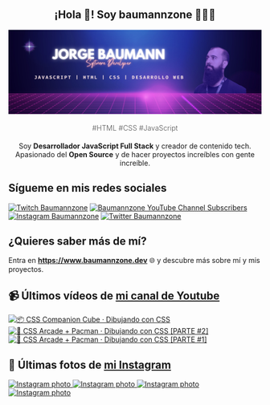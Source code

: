 <p align="center">
   <h2 align="center">¡Hola 👋! Soy baumannzone 👨🏻‍💻</h2>
   <img align="center" src="img/header.png" />
   <h4 align="center" style="font-weight: 300; color: #555;">#HTML #CSS #JavaScript</h4>
</p>

<p align="center" style="margin-bottom: 20px">Soy <strong>Desarrollador JavaScript Full Stack</strong> y creador de contenido tech.
<br/>
Apasionado del <strong>Open Source</strong> y de hacer proyectos increíbles con gente increíble.
</p>

## Sígueme en mis redes sociales

[![Twitch Baumannzone](https://img.shields.io/twitch/status/baumannzone?style=social)](https://twitch.tv/baumannzone)
[![Baumannzone YouTube Channel Subscribers](https://img.shields.io/youtube/channel/subscribers/UCTTj5ztXnGeDRPFVsBp7VMA?style=social)](https://youtube.com/rambitojs)
[![Instagram Baumannzone](https://img.shields.io/badge/Baumannzone--_.svg?label=Instagram&style=social&logo=instagram)](https://instagram.com/baumannzone)
[![Twitter Baumannzone](https://img.shields.io/twitter/follow/Baumannzone?label=Twitter&style=social)](https://twitter.com/baumannzone)

## ¿Quieres saber más de mí?

Entra en **https://www.baumannzone.dev** 🌐 y descubre más sobre mí y mis proyectos.

## 📹 Últimos vídeos de [mi canal de Youtube](https://youtube.com/rambitojs?sub_confirmation=1)


<a href='https://youtu.be/W6xwoSJahA0' target='_blank'>
  <img width='30%' src='https://img.youtube.com/vi/W6xwoSJahA0/mqdefault.jpg' alt='📦 CSS Companion Cube · Dibujando con CSS' />
</a>
<a href='https://youtu.be/9C3NXVXewH8' target='_blank'>
  <img width='30%' src='https://img.youtube.com/vi/9C3NXVXewH8/mqdefault.jpg' alt='👾 CSS Arcade + Pacman · Dibujando con CSS [PARTE #2]' />
</a>
<a href='https://youtu.be/2ahqLdgkSxA' target='_blank'>
  <img width='30%' src='https://img.youtube.com/vi/2ahqLdgkSxA/mqdefault.jpg' alt='👾 CSS Arcade + Pacman · Dibujando con CSS [PARTE #1]' />
</a>

## 📸 Últimas fotos de [mi Instagram](https://instagram.com/baumannzone)


<a href='https://instagram.com/p/Ci-_J_tr-79' target='_blank'>
  <img width='20%' src='https://scontent-sof1-2.cdninstagram.com/v/t51.2885-15/309293830_1791407914564206_2024861399336916459_n.jpg?stp=dst-jpg_e15_fr_s1080x1080&_nc_ht=scontent-sof1-2.cdninstagram.com&_nc_cat=106&_nc_ohc=HIhORi5fTgoAX-oecjM&edm=APU89FABAAAA&ccb=7-5&ig_cache_key=MjkzNjA2MTc3MDkwOTg3MTg2OQ%3D%3D.2-ccb7-5&oh=00_AT_GOfsLRTH0j1jwp1pmVHUBcDES7rbnth96mVFaWwSyDQ&oe=634CC517&_nc_sid=86f79a' alt='Instagram photo' />
</a>
<a href='https://instagram.com/p/Cic5PXPonQn' target='_blank'>
  <img width='20%' src='https://scontent-sof1-2.cdninstagram.com/v/t51.2885-15/306513715_769880560958247_1202814305768104850_n.jpg?stp=dst-jpg_e15_fr_s1080x1080&_nc_ht=scontent-sof1-2.cdninstagram.com&_nc_cat=103&_nc_ohc=tY7Lhvkw-G4AX88gKqj&edm=APU89FABAAAA&ccb=7-5&ig_cache_key=MjkyNjQ2NTYwMjI4NTYzMDUwMw%3D%3D.2-ccb7-5&oh=00_AT8WUGlhhfm53OOjwl3oVPbV_moGT2DvJTMiB48NYM9eaw&oe=634B69A5&_nc_sid=86f79a' alt='Instagram photo' />
</a>
<a href='https://instagram.com/p/CiD0O8zDUg-' target='_blank'>
  <img width='20%' src='https://scontent-sof1-2.cdninstagram.com/v/t51.2885-15/302536853_157306466904379_7545770258171624174_n.jpg?se=7&stp=dst-jpg_e35&_nc_ht=scontent-sof1-2.cdninstagram.com&_nc_cat=107&_nc_ohc=bcKjaPXFD8EAX9TLBHa&edm=APU89FABAAAA&ccb=7-5&ig_cache_key=MjkxOTQwNjcwOTIzODQ4MzAwNg%3D%3D.2-ccb7-5&oh=00_AT-RnL89uo7OCyDdNmM_3cXFuI9lyFBG-Og4IAjROkxvIg&oe=634C6950&_nc_sid=86f79a' alt='Instagram photo' />
</a>
<a href='https://instagram.com/p/CcqKaQ7oK9B' target='_blank'>
  <img width='20%' src='https://scontent-sof1-2.cdninstagram.com/v/t51.2885-15/278936815_5149944138405823_788724338506100376_n.jpg?stp=dst-jpg_e15_fr_s1080x1080&_nc_ht=scontent-sof1-2.cdninstagram.com&_nc_cat=107&_nc_ohc=mRYP27lei6QAX8GvT8Y&edm=APU89FABAAAA&ccb=7-5&ig_cache_key=MjgyMjExMzg5MjEzODk2MjExNA%3D%3D.2-ccb7-5&oh=00_AT-Q6ZlMpkV8sfGOfuKU3buHOdJUB_WEI3Hh0h79KkYjHg&oe=634C9A3E&_nc_sid=86f79a' alt='Instagram photo' />
</a>
